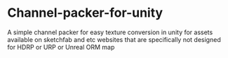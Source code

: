 # Channel-packer-for-unity
A simple channel packer for easy texture conversion in unity for assets available on sketchfab and etc websites that are specifically not designed for HDRP or URP or Unreal ORM map
